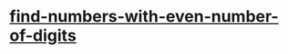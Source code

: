 # [find-numbers-with-even-number-of-digits](https://leetcode-cn.com/problems/find-numbers-with-even-number-of-digits)
